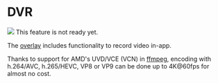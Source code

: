 # DVR

![](/docs/img/warning.png) This feature is not ready yet.

The [overlay](overlay.md) includes functionality to record video in-app.

Thanks to support for AMD's UVD/VCE (VCN) in [ffmpeg](http://ffmpeg.org/), encoding with h.264/AVC, h.265/HEVC, VP8 or VP9 can be done up to 4K@60fps for almost no cost.

